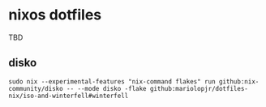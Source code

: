 # nixos dotfiles
TBD

## disko

```
sudo nix --experimental-features "nix-command flakes" run github:nix-community/disko -- --mode disko -flake github:mariolopjr/dotfiles-nix/iso-and-winterfell#winterfell
```
